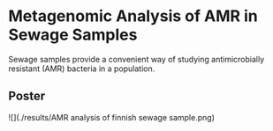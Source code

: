 # Metagenomic Analysis of AMR in Sewage Samples

Sewage samples provide a convenient way of studying antimicrobially resistant (AMR) bacteria in a population.

## Poster

![](./results/AMR analysis of finnish sewage sample.png)

